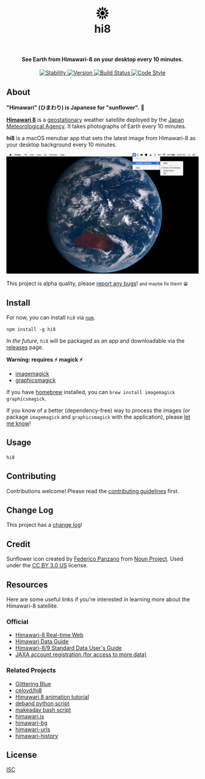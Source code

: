 <h1 align="center">
  <br>
  <img src="assets/Icon-Template@2x.png" alt="hi8" height="34" width="34">
  <br>
  hi8
  <br>
  <br>
</h1>

<h4 align="center">See Earth from Himawari-8 on your desktop every 10 minutes.</h4>

<p align="center">
  <a href="https://nodejs.org/api/documentation.html#documentation_stability_index">
    <img alt="Stability"
      src="https://img.shields.io/badge/stability-experimental-orange.svg?style=flat-square">
  </a>
  <a href="https://www.npmjs.com/package/hi8">
    <img alt="Version"
      src="https://img.shields.io/npm/v/hi8.svg?style=flat-square">
  </a>
  <a href="https://travis-ci.org/ungoldman/hi8">
    <img alt="Build Status"
      src="https://img.shields.io/travis/ungoldman/hi8.svg?style=flat-square">
  </a>
  <a href="http://npm.im/standard">
    <img alt="Code Style"
      src="https://img.shields.io/badge/code%20style-standard-brightgreen.svg?style=flat-square">
  </a>
</p>

## About

**"Himawari" (ひまわり) is Japanese for "sunflower".** :sunflower:

**[Himawari 8](http://himawari8.nict.go.jp/)** is a [geostationary](https://en.wikipedia.org/wiki/Geostationary_orbit) weather satellite deployed by the [Japan Meteorological Agency](http://www.jma.go.jp/jma/indexe.html). It takes photographs of Earth every 10 minutes.

**hi8** is a macOS menubar app that sets the latest image from Himawari-8 as your desktop background every 10 minutes.

![screenshot](assets/screenshot.jpg)

This project is alpha quality, please [report any bugs](https://github.com/ungoldman/hi8/issues)! <small>and maybe fix them! :grin:</small>

## Install

For now, you can install `hi8` via [`npm`](npmjs.com).

```
npm install -g hi8
```

In *the future*, `hi8` will be packaged as an app and downloadable via the [releases](https://github.com/ungoldman/hi8/releases) page.

**Warning: requires :zap: magick :zap:**

* [imagemagick](http://www.imagemagick.org/script/index.php)
* [graphicsmagick](http://www.graphicsmagick.org)

If you have [homebrew](http://brew.sh/) installed, you can `brew install imagemagick graphicsmagick`.

If you know of a better (dependency-free) way to process the images (or package `imagemagick` and `graphicsmagick` with the application), please [let me know](https://github.com/ungoldman/hi8/issues/new)!

## Usage

```
hi8
```

## Contributing

Contributions welcome! Please read the [contributing guidelines](contributing.md) first.

## Change Log

This project has a [change log](changelog.md)!

## Credit

Sunflower icon created by [Federico Panzano](https://thenounproject.com/panzano/) from [Noun Project](https://thenounproject.com/term/sunflower/120542/). Used under the [CC BY 3.0 US](https://creativecommons.org/licenses/by/3.0/us/) license.

## Resources

Here are some useful links if you're interested in learning more about the Himawari-8 satellite.

### Official

- [Himawari-8 Real-time Web](http://himawari8.nict.go.jp)
- [Himawari Data Guide](http://www.eorc.jaxa.jp/ptree/userguide.html)
- [Himawari-8/9 Standard Data User's Guide](http://www.data.jma.go.jp/mscweb/en/himawari89/space_segment/hsd_sample/HS_D_users_guide_en_v12.pdf)
- [JAXA account registration (for access to more data)](http://www.eorc.jaxa.jp/ptree/registration_top.html)

### Related Projects

- [Glittering Blue](http://glittering.blue)
- [celoyd/hi8](https://github.com/celoyd/hi8)
- [Himawari 8 animation tutorial](https://gist.github.com/celoyd/b92d0de6fae1f18791ef)
- [deband python script](https://gist.github.com/celoyd/a4dd9202fe5c7978b114)
- [makeaday bash script](https://gist.github.com/celoyd/c2293929ab3fe97ea597)
- [himawari.js](https://github.com/jakiestfu/himawari.js)
- [himawari-bg](https://github.com/ungoldman/himawari-bg)
- [himawari-urls](https://github.com/ungoldman/himawari-urls)
- [himawari-history](https://github.com/ungoldman/himawari-history)

## License

[ISC](license.md)
